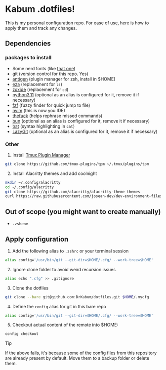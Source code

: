 # Kabum .dotfiles!

This is my personal configuration repo. For ease of use, here is how to apply them and track any changes.

## Dependencies
### packages to install

- Some nerd fonts (like [that one](https://www.nerdfonts.com/))
- git (version control for this repo. Yes)
- [antigen](https://github.com/zsh-users/antigen/wiki/Installation) (plugin manager for zsh, install in $HOME)
- [eza](https://github.com/eza-community/eza) (replacement for `ls`)
- [zoxide](https://github.com/ajeetdsouza/zoxide) (replacement for `cd`)
- [python3.11](https://www.python.org/) (optional as an alias is configured for it, remove it if necessary)
- [fzf](https://github.com/junegunn/fzf) (fuzzy finder for quick jump to file)
- [nvim](https://neovim.io/) (this is now you IDE)
- [thefuck](https://github.com/nvbn/thefuck) (helps rephrase missed commands)
- [bun](https://bun.sh/) (optional as an alias is configured for it, remove it if necessary)
- [bat](https://github.com/sharkdp/bat) (syntax highlighting in `cat`)
- [LazyGit](https://github.com/jesseduffield/lazygit) (optional as an alias is configured for it, remove it if necessary)

### Other

1. Install [Tmux Plugin Manager](https://github.com/tmux-plugins/tpm)

```bash
git clone https://github.com/tmux-plugins/tpm ~/.tmux/plugins/tpm
```

2. Install Alacritty themes and add coolnight

```bash
mkdir ~/.config/alacritty
cd ~/.config/alacritty
git clone https://github.com/alacritty/alacritty-theme themes
curl https://raw.githubusercontent.com/josean-dev/dev-environment-files/main/.config/alacritty/themes/themes/coolnight.toml --output ~/.config/alacritty/themes/themes/coolnight.toml
```

## Out of scope (you might want to create manually)

- `.zshenv`

## Apply configuration

1. Add the following alias to `.zshrc` or your terminal session

```bash
alias config='/usr/bin/git --git-dir=$HOME/.cfg/ --work-tree=$HOME'
```

2. Ignore clone folder to avoid weird recursion issues

```bash
alias echo ".cfg" >> .gitignore
```

3. Clone the dotfiles 

```bash
git clone --bare git@github.com:DrKabum/dotfiles.git $HOME/.mycfg
```

4. Define the `config` alias for git in this bare repo

```bash
alias config='/usr/bin/git --git-dir=$HOME/.cfg/ --work-tree=$HOME'
```

5. Checkout actual content of the remote into $HOME:

```bash
config checkout 
```

>[!TIP]
> If the above fails, it's because some of the config files from this repository are already present by default. Move them to a backup folder or delete them.

